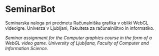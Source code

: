 # SeminarBot
Seminarska naloga pri predmetu Računalniška grafika v obliki WebGL videoigre. Univerza v Ljubljani, Fakulteta za računalništvo in informatiko. 

*Seminar assignment for the Computer graphics course in the form of a WebGL video game. University of Ljubljana, Faculty of Computer and Information Science.*

